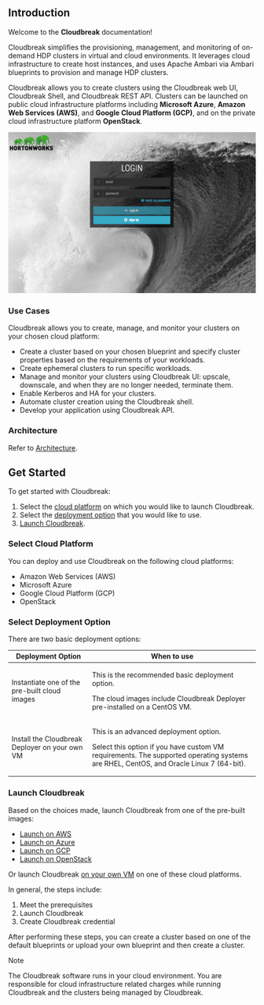 ## Introduction

Welcome to the **Cloudbreak** documentation!

Cloudbreak simplifies the provisioning, management, and monitoring of on-demand HDP clusters in virtual and cloud environments. It leverages cloud infrastructure to create host instances, and uses Apache Ambari via Ambari blueprints to provision and manage HDP clusters. 

Cloudbreak allows you to create clusters using the Cloudbreak web UI, Cloudbreak Shell, and Cloudbreak REST API. Clusters can be launched on public cloud infrastructure platforms including **Microsoft Azure**, **Amazon Web Services (AWS)**, and **Google Cloud Platform (GCP)**, and on the private cloud infrastructure platform **OpenStack**.


<a href="./images/cloudbreak-ui.png" target="_blank" title="click to enlarge"><img src="./images/cloudbreak-ui.png" width="650" title="Cloudbreak web UI"></a>    


### Use Cases

Cloudbreak allows you to create, manage, and monitor your clusters on your chosen cloud platform:

* Create a cluster based on your chosen blueprint and specify cluster properties based on the requirements of your workloads. 
* Create ephemeral clusters to run specific workloads.
* Manage and monitor your clusters using Cloudbreak UI: upscale, downscale, and when they are no longer needed, terminate them.
* Enable Kerberos and HA for your clusters. 
* Automate cluster creation using the Cloudbreak shell.  
* Develop your application using Cloudbreak API. 


### Architecture

Refer to [Architecture](architecture.md).


## Get Started

To get started with Cloudbreak:

1. Select the [cloud platform](#select-cloud-platforms) on which you would like to launch Cloudbreak.   
1. Select the [deployment option](#select-deployment-options) that you would like to use. 
1. [Launch Cloudbreak](#launch-cloudbreak). 


### Select Cloud Platform 

You can deploy and use Cloudbreak on the following cloud platforms:

* Amazon Web Services (AWS)
* Microsoft Azure
* Google Cloud Platform (GCP)
* OpenStack


### Select Deployment Option

There are two basic deployment options:

| Deployment Option | When to use |
|---|---|
| Instantiate one of the pre-built cloud images | <p>This is the recommended basic deployment option.</p><p> The cloud images include Cloudbreak Deployer pre-installed on a CentOS VM.</p>  |
| Install the Cloudbreak Deployer on your own VM | <p>This is an advanced deployment option.</p> <p>Select this option if you have custom VM requirements. The supported operating systems are RHEL, CentOS, and Oracle Linux 7 (64-bit).</p> |


### Launch Cloudbreak 

Based on the choices made, launch Cloudbreak from one of the pre-built images:  

* [Launch on AWS](aws-launch.md)  
* [Launch on Azure](azure-launch.md)  
* [Launch on GCP](gcp-launch.md)   
* [Launch on OpenStack](os-launch.md)   
     
Or launch Cloudbreak [on your own VM](vm-launch.md) on one of these cloud platforms. 

In general, the steps include:

1. Meet the prerequisites  
1. Launch Cloudbreak   
1. Create Cloudbreak credential 

After performing these steps, you can create a cluster based on one of the default blueprints or upload your own blueprint and then create a cluster. 


<div class="note">
    <p class="first admonition-title">Note</p>
    <p class="last">The Cloudbreak software runs in your cloud environment. You are responsible for cloud infrastructure related charges while running Cloudbreak and the clusters being managed by Cloudbreak.</p>
</div>



